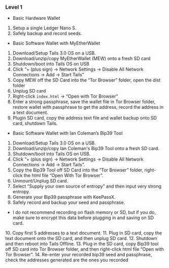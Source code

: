 ### Level 1

- Basic Hardware Wallet
 1. Setup a single Ledger Nano S.
 2. Safely backup and record seeds.

- Basic Software Wallet with MyEtherWallet
 1. Download/Setup Tails 3.0 OS on a USB.
 2. Download/unzip/copy MyEtherWallet (MEW) onto a fresh SD card
 3. Shutdown/boot into Tails OS on USB
 4. Click “+ (plus sign) -> Network Settings -> Disable All Network Connections -> Add -> Start Tails”
 5. Copy MEW off the SD Card into the “Tor Browser” folder, open the dist folder
 6. Unplug SD card
 7. Right-click `index.html` -> “Open with Tor Browser”
 8. Enter a strong passphrase, save the wallet file in Tor Browser folder, restore wallet with passphrase to get the address, record the address in a text document.
 9. Plugin SD card, copy the address text file and wallet backup onto SD card, shutdown Tails.

- Basic Software Wallet with Ian Coleman’s Bip39 Tool
 1. Download/Setup Tails 3.0 OS on a USB.
 2. Download/unzip/copy Ian Coleman's Bip39 Tool onto a fresh SD card.
 3. Shutdown/boot into Tails OS on USB.
 4. Click “+ (plus sign) -> Network Settings -> Disable All Network Connections -> Add -> Start Tails”.
 5. Copy the Bip39 Tool off SD Card into the “Tor Browser” folder, right-click the html file “Open With Tor Browser”.
 6. Unmount/Unplug SD card.
 7. Select “Supply your own source of entropy” and then input very strong entropy.
 8. Generate your Bip39 passphrase with KeePassX.
 9. Safely record and backup your seed and passphrase.
  <ul><li>I do not recommend recording on flash memory or SD, but if you do, make sure to encrypt this data before plugging in and saving on SD card.</li></ul>
 10. Copy first 5 addresses to a text document.
 11. Plug in SD card, copy the text document onto the SD card, and then unplug SD card.
 12. Shutdown and then reboot into Tails Offline.
 13. Plug in the SD card, copy Bip39 tool off SD card into Tor Browser folder, and then right-click html file “Open with Tor Browser”.
 14. Re-enter your recorded bip39 seed and passphrase, check the addresses generated are the ones you recorded
